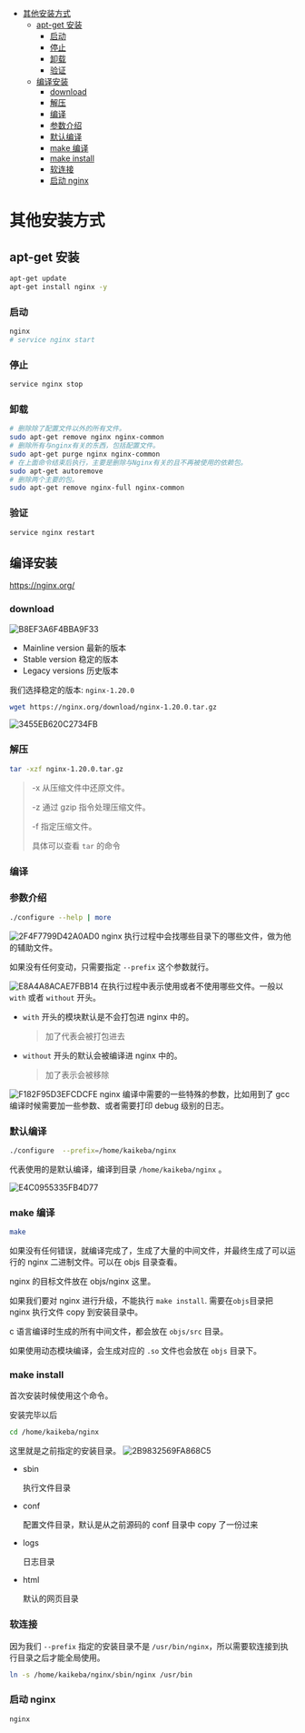 <!-- @import "[TOC]" {cmd="toc" depthFrom=1 depthTo=6 orderedList=false} -->

<!-- code_chunk_output -->

- [其他安装方式](#其他安装方式)
  - [apt-get 安装](#apt-get-安装)
    - [启动](#启动)
    - [停止](#停止)
    - [卸载](#卸载)
    - [验证](#验证)
  - [编译安装](#编译安装)
    - [download](#download)
    - [解压](#解压)
    - [编译](#编译)
    - [参数介绍](#参数介绍)
    - [默认编译](#默认编译)
    - [make 编译](#make-编译)
    - [make install](#make-install)
    - [软连接](#软连接)
    - [启动 nginx](#启动-nginx)

<!-- /code_chunk_output -->

# 其他安装方式

## apt-get 安装

```sh
apt-get update
apt-get install nginx -y
```

### 启动

```sh
nginx
# service nginx start
```

### 停止

```sh
service nginx stop
```

### 卸载

```sh
# 删除除了配置文件以外的所有文件。
sudo apt-get remove nginx nginx-common
# 删除所有与nginx有关的东西，包括配置文件。
sudo apt-get purge nginx nginx-common
# 在上面命令结束后执行，主要是删除与Nginx有关的且不再被使用的依赖包。
sudo apt-get autoremove
# 删除两个主要的包。
sudo apt-get remove nginx-full nginx-common
```

### 验证

```sh
service nginx restart
```

## 编译安装

https://nginx.org/

### download

![B8EF3A6F4BBA9F33](https://n.devland.cn/xiaoranzi/B8EF3A6F4BBA9F33.png)

- Mainline version
  最新的版本
- Stable version
  稳定的版本
- Legacy versions
  历史版本

我们选择稳定的版本: `nginx-1.20.0`

```sh
wget https://nginx.org/download/nginx-1.20.0.tar.gz
```

![3455EB620C2734FB](https://n.devland.cn/xiaoranzi/3455EB620C2734FB.png)

### 解压

```sh
tar -xzf nginx-1.20.0.tar.gz
```

> -x 从压缩文件中还原文件。
>
> -z 通过 gzip 指令处理压缩文件。
>
> -f 指定压缩文件。
>
> 具体可以查看 `tar` 的命令

### 编译

### 参数介绍

```sh
./configure --help | more
```

![2F4F7799D42A0AD0](https://n.devland.cn/xiaoranzi/2F4F7799D42A0AD0.png)
nginx 执行过程中会找哪些目录下的哪些文件，做为他的辅助文件。

如果没有任何变动，只需要指定 `--prefix` 这个参数就行。

![E8A4A8ACAE7FBB14](https://n.devland.cn/xiaoranzi/E8A4A8ACAE7FBB14.png)
在执行过程中表示使用或者不使用哪些文件。一般以 `with` 或者 `without` 开头。

- `with` 开头的模块默认是不会打包进 nginx 中的。

  > 加了代表会被打包进去

- `without` 开头的默认会被编译进 nginx 中的。
  > 加了表示会被移除

![F182F95D3EFCDCFE](https://n.devland.cn/xiaoranzi/F182F95D3EFCDCFE.png)
nginx 编译中需要的一些特殊的参数，比如用到了 gcc 编译时候需要加一些参数、或者需要打印 debug 级别的日志。

### 默认编译

```sh
./configure  --prefix=/home/kaikeba/nginx
```

代表使用的是默认编译，编译到目录 `/home/kaikeba/nginx` 。

![E4C0955335FB4D77](https://n.devland.cn/xiaoranzi/E4C0955335FB4D77.png)

### make 编译

```sh
make
```

如果没有任何错误，就编译完成了，生成了大量的中间文件，并最终生成了可以运行的 nginx 二进制文件。可以在 objs 目录查看。

nginx 的目标文件放在 objs/nginx 这里。

如果我们要对 nginx 进行升级，不能执行 `make install`. 需要在`objs`目录把 nginx 执行文件 copy 到安装目录中。

c 语言编译时生成的所有中间文件，都会放在 `objs/src` 目录。

如果使用动态模块编译，会生成对应的 `.so` 文件也会放在 `objs` 目录下。

### make install

首次安装时候使用这个命令。

安装完毕以后

```sh
cd /home/kaikeba/nginx
```

这里就是之前指定的安装目录。
![2B9832569FA868C5](https://n.devland.cn/xiaoranzi/2B9832569FA868C5.png)

- sbin

  执行文件目录

- conf

  配置文件目录，默认是从之前源码的 conf 目录中 copy 了一份过来

- logs

  日志目录

- html

  默认的网页目录

### 软连接

因为我们 `--prefix` 指定的安装目录不是 `/usr/bin/nginx`，所以需要软连接到执行目录之后才能全局使用。

```sh
ln -s /home/kaikeba/nginx/sbin/nginx /usr/bin
```

### 启动 nginx

```sh
nginx
```
